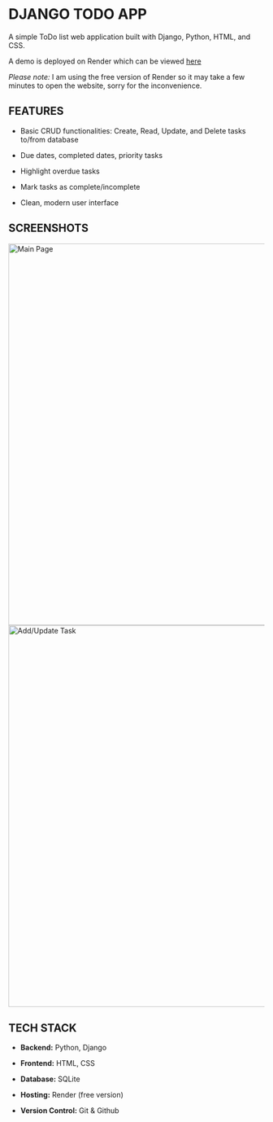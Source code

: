 # DJANGO TODO APP

A simple ToDo list web application built with Django, Python, HTML, and CSS.

A demo is deployed on Render which can be viewed [here](https://todoapp-8x06.onrender.com/)

*Please note:* I am using the free version of Render so it may take a few minutes to open the website, sorry for the inconvenience.



## FEATURES
- Basic CRUD functionalities: Create, Read, Update, and Delete tasks to/from database

- Due dates, completed dates, priority tasks

- Highlight overdue tasks

- Mark tasks as complete/incomplete

- Clean, modern user interface



## SCREENSHOTS
<img width="750" height="750" alt="Main Page" src="https://github.com/user-attachments/assets/97ed7d3f-5c7d-43b0-bc1b-c0905eb34f22" />

<img width="750" height="750" alt="Add/Update Task" src="https://github.com/user-attachments/assets/7ee16fe8-5801-499d-b365-c23e8895b575" />



## TECH STACK
- **Backend:** Python, Django

- **Frontend:** HTML, CSS

- **Database:** SQLite

- **Hosting:** Render (free version)

- **Version Control:** Git & Github
